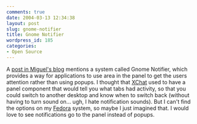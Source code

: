 ```yaml
---
comments: true
date: 2004-03-13 12:34:38
layout: post
slug: gnome-notifier
title: Gnome Notifier
wordpress_id: 185
categories:
- Open Source
---
```


A [post in Miguel's blog](http://primates.ximian.com/~miguel/archive/2004/Mar-12.html) mentions a system called Gnome Notifier, which provides a way for applications to use area in the panel to get the users attention rather than using popups. I thought that [XChat](http://www.xchat.org/) used to have a panel component that would tell you what tabs had activity, so that you could switch to another desktop and know when to switch back (without having to turn sound on... ugh, I hate notification sounds). But I can't find the options on my [Fedora](http://fedora.redhat.com/) system, so maybe I just imagined that. I would love to see notifications go to the panel instead of popups.
